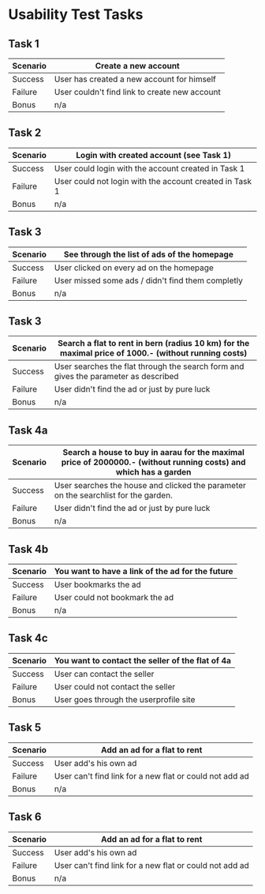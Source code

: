 # Usability Test Tasks

## Task 1

| Scenario | Create a new account                          |
|----------|-----------------------------------------------|
| Success  | User has created a new account for himself    |
| Failure  | User couldn't find link to create new account |
| Bonus    | n/a                                           |

## Task 2

| Scenario | Login with created account (see Task 1) |
|----------|-----------------------------------------------|
| Success  | User could login with the account created in Task 1 |
| Failure  | User could not login with the account created in Task 1 |
| Bonus    | n/a |

## Task 3

| Scenario | See through the list of ads of the homepage |
|----------|-----------------------------------------------|
| Success  | User clicked on every ad on the homepage |
| Failure  | User missed some ads / didn't find them completly |
| Bonus    | n/a |

## Task 3

| Scenario | Search a flat to rent in bern (radius 10 km) for the maximal price of 1000.- (without running costs) |
|----------|-----------------------------------------------|
| Success  | User searches the flat through the search form and gives the parameter as described |
| Failure  | User didn't find the ad or just by pure luck |
| Bonus    | n/a |

## Task 4a

| Scenario | Search a house to buy in aarau for the maximal price of 2000000.- (without running costs) and which has a garden |
|----------|-----------------------------------------------|
| Success  | User searches the house and clicked the parameter on the searchlist for the garden. |
| Failure  | User didn't find the ad or just by pure luck |
| Bonus    | n/a |

## Task 4b

| Scenario | You want to have a link of the ad for the future |
|----------|-----------------------------------------------|
| Success  | User bookmarks the ad |
| Failure  | User could not bookmark the ad |
| Bonus    | n/a |

## Task 4c

| Scenario | You want to contact the seller of the flat of 4a |
|----------|-----------------------------------------------|
| Success  | User can contact the seller |
| Failure  | User could not contact the seller |
| Bonus    | User goes through the userprofile site |


## Task 5

| Scenario | Add an ad for a flat to rent |
|----------|-----------------------------------------------|
| Success  | User add's his own ad |
| Failure  | User can't find link for a new flat or could not add ad |
| Bonus    | n/a |

## Task 6

| Scenario | Add an ad for a flat to rent |
|----------|-----------------------------------------------|
| Success  | User add's his own ad |
| Failure  | User can't find link for a new flat or could not add ad |
| Bonus    | n/a |





